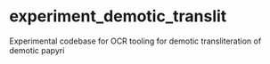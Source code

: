 # experiment_demotic_translit
Experimental codebase for OCR tooling for demotic transliteration of demotic papyri
